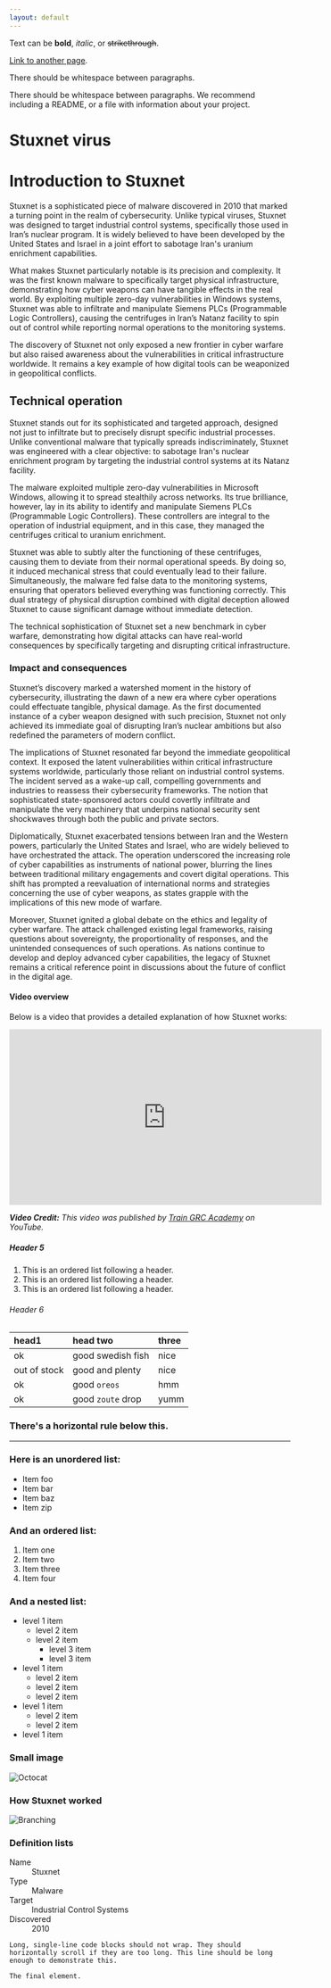 ```yaml
---
layout: default
---
```


Text can be **bold**, _italic_, or ~~strikethrough~~.

[Link to another page](./another-page.html).

There should be whitespace between paragraphs.

There should be whitespace between paragraphs. We recommend including a README, or a file with information about your project.

# Stuxnet virus
# Introduction to Stuxnet

Stuxnet is a sophisticated piece of malware discovered in 2010 that marked a turning point in the realm of cybersecurity. Unlike typical viruses, Stuxnet was designed to target industrial control systems, specifically those used in Iran’s nuclear program. It is widely believed to have been developed by the United States and Israel in a joint effort to sabotage Iran's uranium enrichment capabilities.

What makes Stuxnet particularly notable is its precision and complexity. It was the first known malware to specifically target physical infrastructure, demonstrating how cyber weapons can have tangible effects in the real world. By exploiting multiple zero-day vulnerabilities in Windows systems, Stuxnet was able to infiltrate and manipulate Siemens PLCs (Programmable Logic Controllers), causing the centrifuges in Iran’s Natanz facility to spin out of control while reporting normal operations to the monitoring systems.

The discovery of Stuxnet not only exposed a new frontier in cyber warfare but also raised awareness about the vulnerabilities in critical infrastructure worldwide. It remains a key example of how digital tools can be weaponized in geopolitical conflicts.

## Technical operation


Stuxnet stands out for its sophisticated and targeted approach, designed not just to infiltrate but to precisely disrupt specific industrial processes. Unlike conventional malware that typically spreads indiscriminately, Stuxnet was engineered with a clear objective: to sabotage Iran's nuclear enrichment program by targeting the industrial control systems at its Natanz facility.

The malware exploited multiple zero-day vulnerabilities in Microsoft Windows, allowing it to spread stealthily across networks. Its true brilliance, however, lay in its ability to identify and manipulate Siemens PLCs (Programmable Logic Controllers). These controllers are integral to the operation of industrial equipment, and in this case, they managed the centrifuges critical to uranium enrichment.

Stuxnet was able to subtly alter the functioning of these centrifuges, causing them to deviate from their normal operational speeds. By doing so, it induced mechanical stress that could eventually lead to their failure. Simultaneously, the malware fed false data to the monitoring systems, ensuring that operators believed everything was functioning correctly. This dual strategy of physical disruption combined with digital deception allowed Stuxnet to cause significant damage without immediate detection.

The technical sophistication of Stuxnet set a new benchmark in cyber warfare, demonstrating how digital attacks can have real-world consequences by specifically targeting and disrupting critical infrastructure.

### Impact and consequences

Stuxnet’s discovery marked a watershed moment in the history of cybersecurity, illustrating the dawn of a new era where cyber operations could effectuate tangible, physical damage. As the first documented instance of a cyber weapon designed with such precision, Stuxnet not only achieved its immediate goal of disrupting Iran’s nuclear ambitions but also redefined the parameters of modern conflict.

The implications of Stuxnet resonated far beyond the immediate geopolitical context. It exposed the latent vulnerabilities within critical infrastructure systems worldwide, particularly those reliant on industrial control systems. The incident served as a wake-up call, compelling governments and industries to reassess their cybersecurity frameworks. The notion that sophisticated state-sponsored actors could covertly infiltrate and manipulate the very machinery that underpins national security sent shockwaves through both the public and private sectors.

Diplomatically, Stuxnet exacerbated tensions between Iran and the Western powers, particularly the United States and Israel, who are widely believed to have orchestrated the attack. The operation underscored the increasing role of cyber capabilities as instruments of national power, blurring the lines between traditional military engagements and covert digital operations. This shift has prompted a reevaluation of international norms and strategies concerning the use of cyber weapons, as states grapple with the implications of this new mode of warfare.

Moreover, Stuxnet ignited a global debate on the ethics and legality of cyber warfare. The attack challenged existing legal frameworks, raising questions about sovereignty, the proportionality of responses, and the unintended consequences of such operations. As nations continue to develop and deploy advanced cyber capabilities, the legacy of Stuxnet remains a critical reference point in discussions about the future of conflict in the digital age.



#### Video overview

Below is a video that provides a detailed explanation of how Stuxnet works:

<iframe width="560" height="315" src="https://www.youtube.com/embed/wmWGtDeoW-0?si=MNGUi8MUzOWrswaq" title="YouTube video player" frameborder="0" allow="accelerometer; autoplay; clipboard-write; encrypted-media; gyroscope; picture-in-picture; web-share" referrerpolicy="strict-origin-when-cross-origin" allowfullscreen></iframe>

_**Video Credit:** This video was published by [Train GRC Academy](https://www.youtube.com/@traingrcacademy) on YouTube._

##### Header 5

1.  This is an ordered list following a header.
2.  This is an ordered list following a header.
3.  This is an ordered list following a header.

###### Header 6

| head1        | head two          | three |
|:-------------|:------------------|:------|
| ok           | good swedish fish | nice  |
| out of stock | good and plenty   | nice  |
| ok           | good `oreos`      | hmm   |
| ok           | good `zoute` drop | yumm  |

### There's a horizontal rule below this.

* * *

### Here is an unordered list:

*   Item foo
*   Item bar
*   Item baz
*   Item zip

### And an ordered list:

1.  Item one
1.  Item two
1.  Item three
1.  Item four

### And a nested list:

- level 1 item
  - level 2 item
  - level 2 item
    - level 3 item
    - level 3 item
- level 1 item
  - level 2 item
  - level 2 item
  - level 2 item
- level 1 item
  - level 2 item
  - level 2 item
- level 1 item

### Small image

![Octocat](https://github.githubassets.com/images/icons/emoji/octocat.png)

### How Stuxnet worked

![Branching](stuxnet_tech-2452.png)


### Definition lists

<dl>
<dt>Name</dt>
<dd>Stuxnet</dd>
<dt>Type</dt>
<dd>Malware</dd>
<dt>Target</dt>
<dd>Industrial Control Systems</dd>
<dt>Discovered</dt>
<dd>2010</dd>
</dl>

```
Long, single-line code blocks should not wrap. They should horizontally scroll if they are too long. This line should be long enough to demonstrate this.
```

```
The final element.
```
